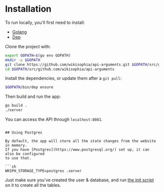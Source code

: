 # Installation

To run locally, you'll first need to install:

- [Golang](https://golang.org/doc/install)
- [Dep](https://github.com/golang/dep#installation)

Clone the project with:

```sh
export GOPATH=$(go env GOPATH)
mkdir -p $GOPATH
git clone https://github.com/wikisophia/api-arguments.git $GOPATH/src/github.com/wikisophia/api-arguments
cd $GOPATH/src/github.com/wikisophia/api-arguments
```

Install the dependencies, or update them after a `git pull`:

```sh
$GOPATH/bin/dep ensure
```

Then build and run the app:

```sh
go build .
./server
```

You can access the API through `localhost:8081`.
```

## Using Postgres

By default, the app will store all the state changes from the website in memory.
If you have [Postgres](https://www.postgresql.org/) set up, it can also be configured
to use that.

```sh
WKSPH_STORAGE_TYPE=postgres .server
```

Just make sure you've created the user & database, and run
[the init script](../postgres/scripts/clear.sql) on it
to create all the tables.
